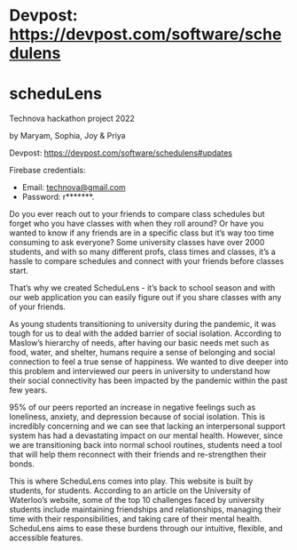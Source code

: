 # Devpost: https://devpost.com/software/schedulens

# scheduLens
Technova hackathon project 2022


by Maryam, Sophia, Joy & Priya

Devpost: https://devpost.com/software/schedulens#updates

Firebase credentials:
- Email: technova@gmail.com
- Password: r*******.

Do you ever reach out to your friends to compare class schedules but forget who you have classes with when they roll around? Or have you wanted to know if any friends are in a specific class but it’s way too time consuming to ask everyone? Some university classes have over 2000 students, and with so many different profs, class times and classes, it’s a hassle to compare schedules and connect with your friends before classes start.

That’s why we created ScheduLens - it’s back to school season and with our web application you can easily figure out if you share classes with any of your friends.

As young students transitioning to university during the pandemic, it was tough for us to deal with the added barrier of social isolation. According to Maslow’s hierarchy of needs, after having our basic needs met such as food, water, and shelter, humans require a sense of belonging and social connection to feel a true sense of happiness. We wanted to dive deeper into this problem and interviewed our peers in university to understand how their social connectivity has been impacted by the pandemic within the past few years. 

95% of our peers reported an increase in negative feelings such as loneliness, anxiety, and depression because of social isolation. This is incredibly concerning and we can see that lacking an interpersonal support system has had a devastating impact on our mental health. However, since we are transitioning back into normal school routines, students need a tool that will help them reconnect with their friends and re-strengthen their bonds.

This is where ScheduLens comes into play. This website is built by students, for students. According to an article on the University of Waterloo’s website, some of the top 10 challenges faced by university students include maintaining friendships and relationships, managing their time with their responsibilities, and taking care of their mental health. ScheduLens aims to ease these burdens through our intuitive, flexible, and accessible features. 

